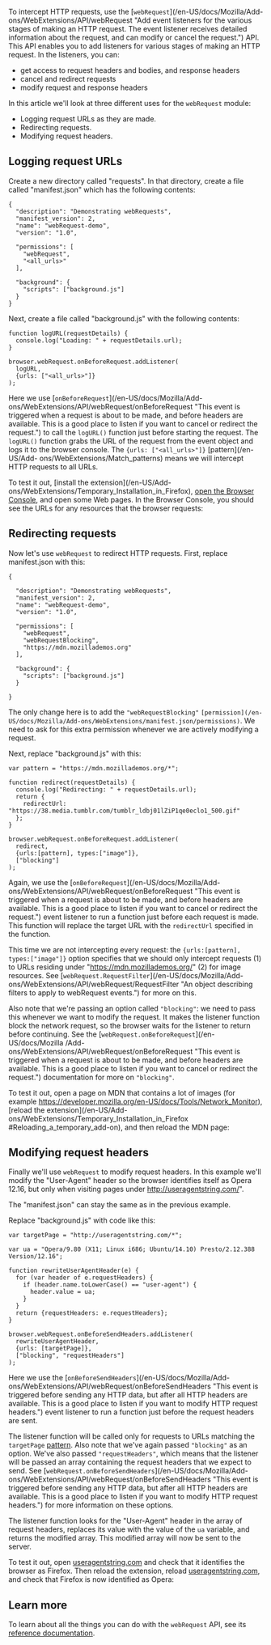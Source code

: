 To intercept HTTP requests, use the [`webRequest`](/en-US/docs/Mozilla/Add-
ons/WebExtensions/API/webRequest "Add event listeners for the various stages
of making an HTTP request. The event listener receives detailed information
about the request, and can modify or cancel the request.") API. This API
enables you to add listeners for various stages of making an HTTP request. In
the listeners, you can:

  * get access to request headers and bodies, and response headers
  * cancel and redirect requests
  * modify request and response headers

In this article we'll look at three different uses for the `webRequest`
module:

  * Logging request URLs as they are made.
  * Redirecting requests.
  * Modifying request headers.

## Logging request URLs

Create a new directory called "requests". In that directory, create a file
called "manifest.json" which has the following contents:

    
    
    {
      "description": "Demonstrating webRequests",
      "manifest_version": 2,
      "name": "webRequest-demo",
      "version": "1.0",
    
      "permissions": [
        "webRequest",
        "<all_urls>"
      ],
    
      "background": {
        "scripts": ["background.js"]
      }
    }

Next, create a file called "background.js" with the following contents:

    
    
    function logURL(requestDetails) {
      console.log("Loading: " + requestDetails.url);
    }
    
    browser.webRequest.onBeforeRequest.addListener(
      logURL,
      {urls: ["<all_urls>"]}
    );
    
    

Here we use [`onBeforeRequest`](/en-US/docs/Mozilla/Add-
ons/WebExtensions/API/webRequest/onBeforeRequest "This event is triggered when
a request is about to be made, and before headers are available. This is a
good place to listen if you want to cancel or redirect the request.") to call
the `logURL()` function just before starting the request. The `logURL()`
function grabs the URL of the request from the event object and logs it to the
browser console. The `{urls: ["<all_urls>"]}` [pattern](/en-US/Add-
ons/WebExtensions/Match_patterns) means we will intercept HTTP requests to all
URLs.

To test it out, [install the extension](/en-US/Add-
ons/WebExtensions/Temporary_Installation_in_Firefox), [open the Browser
Console](/en-US/docs/Tools/Browser_Console), and open some Web pages. In the
Browser Console, you should see the URLs for any resources that the browser
requests:

## Redirecting requests

Now let's use `webRequest` to redirect HTTP requests. First, replace
manifest.json with this:

    
    
    {
    
      "description": "Demonstrating webRequests",
      "manifest_version": 2,
      "name": "webRequest-demo",
      "version": "1.0",
    
      "permissions": [
        "webRequest",
        "webRequestBlocking",
        "https://mdn.mozillademos.org"
      ],
     
      "background": {
        "scripts": ["background.js"]
      }
    
    }

The only change here is to add the `"webRequestBlocking"` `[permission](/en-
US/docs/Mozilla/Add-ons/WebExtensions/manifest.json/permissions)`. We need to
ask for this extra permission whenever we are actively modifying a request.

Next, replace "background.js" with this:

    
    
    var pattern = "https://mdn.mozillademos.org/*";
    
    function redirect(requestDetails) {
      console.log("Redirecting: " + requestDetails.url);
      return {
        redirectUrl: "https://38.media.tumblr.com/tumblr_ldbj01lZiP1qe0eclo1_500.gif"
      };
    }
    
    browser.webRequest.onBeforeRequest.addListener(
      redirect,
      {urls:[pattern], types:["image"]},
      ["blocking"]
    );

Again, we use the [`onBeforeRequest`](/en-US/docs/Mozilla/Add-
ons/WebExtensions/API/webRequest/onBeforeRequest "This event is triggered when
a request is about to be made, and before headers are available. This is a
good place to listen if you want to cancel or redirect the request.") event
listener to run a function just before each request is made. This function
will replace the target URL with the `redirectUrl` specified in the function.

This time we are not intercepting every request: the `{urls:[pattern],
types:["image"]}` option specifies that we should only intercept requests (1)
to URLs residing under "https://mdn.mozillademos.org/" (2) for image
resources. See [`webRequest.RequestFilter`](/en-US/docs/Mozilla/Add-
ons/WebExtensions/API/webRequest/RequestFilter "An object describing filters
to apply to webRequest events.") for more on this.

Also note that we're passing an option called `"blocking"`: we need to pass
this whenever we want to modify the request. It makes the listener function
block the network request, so the browser waits for the listener to return
before continuing. See the [`webRequest.onBeforeRequest`](/en-US/docs/Mozilla
/Add-ons/WebExtensions/API/webRequest/onBeforeRequest "This event is triggered
when a request is about to be made, and before headers are available. This is
a good place to listen if you want to cancel or redirect the request.")
documentation for more on `"blocking"`.

To test it out, open a page on MDN that contains a lot of images (for example
<https://developer.mozilla.org/en-US/docs/Tools/Network_Monitor>), [reload the
extension](/en-US/Add-ons/WebExtensions/Temporary_Installation_in_Firefox
#Reloading_a_temporary_add-on), and then reload the MDN page:

## Modifying request headers

Finally we'll use `webRequest` to modify request headers. In this example
we'll modify the "User-Agent" header so the browser identifies itself as Opera
12.16, but only when visiting pages under http://useragentstring.com/".

The "manifest.json" can stay the same as in the previous example.

Replace "background.js" with code like this:

    
    
    var targetPage = "http://useragentstring.com/*";
    
    var ua = "Opera/9.80 (X11; Linux i686; Ubuntu/14.10) Presto/2.12.388 Version/12.16";
    
    function rewriteUserAgentHeader(e) {
      for (var header of e.requestHeaders) {
        if (header.name.toLowerCase() == "user-agent") {
          header.value = ua;
        }
      }
      return {requestHeaders: e.requestHeaders};
    }
    
    browser.webRequest.onBeforeSendHeaders.addListener(
      rewriteUserAgentHeader,
      {urls: [targetPage]},
      ["blocking", "requestHeaders"]
    );

Here we use the [`onBeforeSendHeaders`](/en-US/docs/Mozilla/Add-
ons/WebExtensions/API/webRequest/onBeforeSendHeaders "This event is triggered
before sending any HTTP data, but after all HTTP headers are available. This
is a good place to listen if you want to modify HTTP request headers.") event
listener to run a function just before the request headers are sent.

The listener function will be called only for requests to URLs matching the
`targetPage` [pattern](/en-US/Add-ons/WebExtensions/Match_patterns). Also note
that we've again passed `"blocking"` as an option. We've also passed
`"requestHeaders"`, which means that the listener will be passed an array
containing the request headers that we expect to send. See
[`webRequest.onBeforeSendHeaders`](/en-US/docs/Mozilla/Add-
ons/WebExtensions/API/webRequest/onBeforeSendHeaders "This event is triggered
before sending any HTTP data, but after all HTTP headers are available. This
is a good place to listen if you want to modify HTTP request headers.") for
more information on these options.

The listener function looks for the "User-Agent" header in the array of
request headers, replaces its value with the value of the `ua` variable, and
returns the modified array. This modified array will now be sent to the
server.

To test it out, open [useragentstring.com](http://useragentstring.com/) and
check that it identifies the browser as Firefox. Then reload the extension,
reload [useragentstring.com](http://useragentstring.com/), and check that
Firefox is now identified as Opera:

## Learn more

To learn about all the things you can do with the `webRequest` API, see its
[reference documentation](/en-US/Add-ons/WebExtensions/API/WebRequest).

